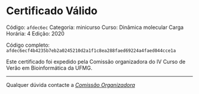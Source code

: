 # Certificado Válido

Código: `afdec6ec`
Categoria: minicurso
Curso: Dinâmica molecular
Carga Horária: 4
Edição: 2020


Código completo: `afdec6ecf4b4235b7eb2a0245210d2a1f1c8ea288faed69224a4faed044cce1a`


Este certificado foi expedido pela Comissão organizadora do IV Curso de Verão em Bioinformática da UFMG.

----

Qualquer dúvida contacte a [_Comissão Organizadora_](<mailto:cursobioinfoufmg@gmail.com$subject=[Certificados]>)

